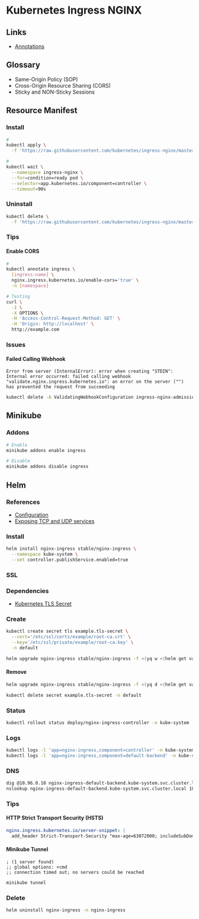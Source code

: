 # Kubernetes Ingress NGINX

<!--
https://developer.mozilla.org/en-US/docs/Web/HTTP/Headers/X-Frame-Options
https://web.dev/same-site-same-origin/
-->

## Links

- [Annotations](https://kubernetes.github.io/ingress-nginx/user-guide/nginx-configuration/annotations/)

## Glossary

- Same-Origin Policy (SOP)
- Cross-Origin Resource Sharing (CORS)
- Sticky and NON-Sticky Sessions

## Resource Manifest

### Install

```sh
#
kubectl apply \
  -f 'https://raw.githubusercontent.com/kubernetes/ingress-nginx/master/deploy/static/provider/kind/deploy.yaml'

#
kubectl wait \
  --namespace ingress-nginx \
  --for=condition=ready pod \
  --selector=app.kubernetes.io/component=controller \
  --timeout=90s
```

### Uninstall

```sh
kubectl delete \
  -f 'https://raw.githubusercontent.com/kubernetes/ingress-nginx/master/deploy/static/provider/kind/deploy.yaml'
```

### Tips

#### Enable CORS

```sh
#
kubectl annotate ingress \
  [ingress-name] \
  nginx.ingress.kubernetes.io/enable-cors='true' \
  -n [namespace]

# Testing
curl \
  -I \
  -X OPTIONS \
  -H 'Access-Control-Request-Method: GET' \
  -H 'Origin: http://localhost' \
  http://example.com
```

<!-- ```sh
#
kubectl annotate ingress \
  [ingress-name] \
  'nginx.ingress.kubernetes.io/cors-allow-methods="PUT, GET, POST, OPTIONS"' \
  -n [namespace]

#
kubectl annotate ingress \
  [ingress-name] \
  'nginx.ingress.kubernetes.io/cors-allow-origin="https://admin.example.com"' \
  -n [namespace]

#
kubectl annotate ingress \
  [ingress-name] \
  'nginx.ingress.kubernetes.io/cors-allow-credentials="true"' \
  -n [namespace]
``` -->

<!-- #### Sticky Session

```sh
nginx.ingress.kubernetes.io/affinity: "cookie"
nginx.ingress.kubernetes.io/affinity-mode: "persistent"
nginx.ingress.kubernetes.io/session-cookie-hash: "sha1"
nginx.ingress.kubernetes.io/session-cookie-name: "route"
``` -->

### Issues

#### Failed Calling Webhook

```log
Error from server (InternalError): error when creating "STDIN": Internal error occurred: failed calling webhook "validate.nginx.ingress.kubernetes.io": an error on the server ("") has prevented the request from succeeding
```

```sh
kubectl delete -A ValidatingWebhookConfiguration ingress-nginx-admission
```

## Minikube

### Addons

```sh
# Enable
minikube addons enable ingress

# Disable
minikube addons disable ingress
```

## Helm

### References

- [Configuration](https://github.com/helm/charts/tree/master/stable/nginx-ingress#configuration)
- [Exposing TCP and UDP services](https://kubernetes.github.io/ingress-nginx/user-guide/exposing-tcp-udp-services/)

### Install

```sh
helm install nginx-ingress stable/nginx-ingress \
  --namespace kube-system \
  --set controller.publishService.enabled=true
```

### SSL

### Dependencies

- [Kubernetes TLS Secret](/k8s-tls-secret.md)

### Create

```sh
kubectl create secret tls example.tls-secret \
  --cert='/etc/ssl/certs/example/root-ca.crt' \
  --key='/etc/ssl/private/example/root-ca.key' \
  -n default
```

```sh
helm upgrade nginx-ingress stable/nginx-ingress -f <(yq w <(helm get values nginx-ingress) controller.extraArgs.default-ssl-certificate default/example.tls-secret)
```

#### Remove

```sh
helm upgrade nginx-ingress stable/nginx-ingress -f <(yq d <(helm get values nginx-ingress) controller.extraArgs.default-ssl-certificate)

kubectl delete secret example.tls-secret -n default
```

### Status

```sh
kubectl rollout status deploy/nginx-ingress-controller -n kube-system
```

### Logs

```sh
kubectl logs -l 'app=nginx-ingress,component=controller' -n kube-system -f
kubectl logs -l 'app=nginx-ingress,component=default-backend' -n kube-system -f
```

### DNS

```sh
dig @10.96.0.10 nginx-ingress-default-backend.kube-system.svc.cluster.local +short
nslookup nginx-ingress-default-backend.kube-system.svc.cluster.local 10.96.0.10
```

### Tips

#### HTTP Strict Transport Security (HSTS)

```yml
nginx.ingress.kubernetes.io/server-snippet: |
  add_header Strict-Transport-Security "max-age=63072000; includeSubDomains" always;
```

#### Minikube Tunnel

```log
; (1 server found)
;; global options: +cmd
;; connection timed out; no servers could be reached
```

```sh
minikube tunnel
```

### Delete

```sh
helm uninstall nginx-ingress -n nginx-ingress
```
